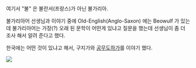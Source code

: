 
여기서 "불" 은 불란서(프랑스)가 아닌 불가리아.

불가리아어 선생님과 이야기 중에 Old-English(Anglo-Saxon) 에는 Beowulf 가 있는데 불가리아어는 가장(?) 오래 된 문학이 어떤게 있냐고 질문을 했는데 선생님이 좀 더 조사 해서 알려 준다고 했다.

한국에는 어떤 것이 있냐고 해서, 구지가와 [공무도하가](https://ko.wikipedia.org/wiki/%EA%B3%B5%EB%AC%B4%EB%8F%84%ED%95%98%EA%B0%80)를 이야기 했다. 


![](https://youtu.be/EJIummI5m70)